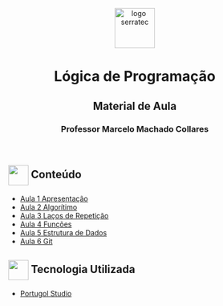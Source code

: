 <p align="center">
<img height="80px" src="https://github.com/Volneineves/Grupo01-turmaMarcelo/blob/trabalhoFinal/assets/logoSerratec.png" alt="logo serratec">
</p>

<h1 align="center">Lógica de Programação</h1>
<h2 align="center">Material de Aula</h2>
<h3 align="center">Professor Marcelo Machado Collares</h3>

<!--
## <img  height="50px" align="center" src="https://user-images.githubusercontent.com/57602117/114129487-07b9b880-98d5-11eb-9ebb-10ccd48c2eeb.png"> Integrantes
- [Caio Rodrigues](https://github.com/raiocodrigues)
- [Frederico Stilpen](https://github.com/FredericoStilpen)
- [Gabriel Macedo Araújo](https://github.com/M4G1Ck)
- [João Paulo Bade](https://github.com/JpBade)
- [Marcos Paulo Marques Corrêa](https://github.com/marcosbarker)
- [Volnei Neves](https://github.com/Volneineves)
  -->

</br>

## <img  height="40px" align="center" src="https://slackmojis.com/emojis/4418-google_docs/download"> Conteúdo

- [Aula 1 Apresentação](Aula_1.pdf) 
- [Aula 2 Algorítimo](Aula_2.pdf)
- [Aula 3 Laços de Repetição](Aula_3.pdf)
- [Aula 4 Funções](Aula_4.pdf)
- [Aula 5 Estrutura de Dados](Aula_5.pdf)
- [Aula 6 Git](Aula_6.pdf)

## <img  height="40px" align="center" src="https://slackmojis.com/emojis/4418-google_docs/download"> Tecnologia Utilizada

- [Portugol Studio](https://portugol-webstudio.cubos.io/)

<!--## <img  height="50px" align="center" src="https://emojis.slackmojis.com/emojis/images/1464135097/464/fb-like.gif?1464135097"> Contribuidores

<table>
  <tr>
    <td align="center">
      <a href="https://github.com/raiocodrigues">
        <img src="https://avatars.githubusercontent.com/u/82115790?v=4" width="100px;" alt="Avatar Caio Rodrigues"/><br>
        <sub>
          <b>Caio Rodrigues</b>
        </sub>
      </a>
    </td>
    <td align="center">
      <a href="https://github.com/FredericoStilpen">
        <img src="https://avatars.githubusercontent.com/u/82114348?v=4" width="100px;" alt="Avatar Frederico Stilpen"/><br>
        <sub>
          <b>Frederico Stilpen</b>
        </sub>
      </a><br>
    </td>
    <td align="center">
      <a href="https://github.com/M4G1Ck">
        <img src="https://avatars.githubusercontent.com/u/79328112?v=4" width="100px;" alt="Avatar Gabriel Macedo Araújo"/><br>
        <sub>
          <b>Gabriel Macedo Araújoo</b>
        </sub>
      </a><br>
    </td>
    <td align="center">
      <a href="https://github.com/JpBade">
        <img src="https://avatars.githubusercontent.com/u/82114843?v=4" width="100px;" alt="Avatar João Paulo Bade"/><br>
        <sub>
          <b>João Paulo Bade</b>
        </sub>
      </a><br>
    </td>
    <td align="center">
      <a href="https://github.com/marcosbarker">
        <img src="https://avatars.githubusercontent.com/u/57602117?v=4" width="100px;" alt="Avatar Marcos Paulo Marques Corrêa"/><br>
        <sub>
          <b>Marcos Paulo Marques Corrêa</b>
        </sub>
      </a><br>
    </td>
    <td align="center">
      <a href="https://github.com/Volneineves">
        <img src="https://avatars.githubusercontent.com/u/82004090?v=4" width="100px;" alt="Avatar Volnei Neves"/><br>
        <sub>
          <b>Volnei Neves</b>
        </sub>
      </a><br>
    </td>
</table>-->
